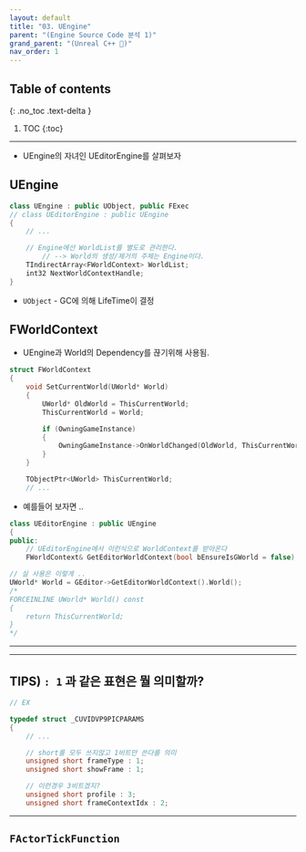 ```yaml
---
layout: default
title: "03. UEngine"
parent: "(Engine Source Code 분석 1)"
grand_parent: "(Unreal C++ 🚀)"
nav_order: 1
---
```


## Table of contents
{: .no_toc .text-delta }

1. TOC
{:toc}

---

* UEngine의 자녀인 UEditorEngine를 살펴보자

## UEngine

```cpp
class UEngine : public UObject, public FExec
// class UEditorEngine : public UEngine
{
    // ...

    // Engine에선 WorldList를 별도로 관리한다.
        // --> World의 생성/제거의 주체는 Engine이다.
    TIndirectArray<FWorldContext> WorldList;
    int32 NextWorldContextHandle;
}
```

* `UObject` - GC에 의해  LifeTime이 결정

## FWorldContext

* UEngine과 World의 Dependency를 끊기위해 사용됨.

```cpp
struct FWorldContext
{
    void SetCurrentWorld(UWorld* World)
    {
        UWorld* OldWorld = ThisCurrentWorld;
        ThisCurrentWorld = World;

        if (OwningGameInstance)
        {
            OwningGameInstance->OnWorldChanged(OldWorld, ThisCurrentWorld);
        }
    }

    TObjectPtr<UWorld> ThisCurrentWorld;
    // ...
```

* 예를들어 보자면 ..

```cpp
class UEditorEngine : public UEngine
{
public:
    // UEditorEngine에서 이런식으로 WorldContext를 받아온다
    FWorldContext& GetEditorWorldContext(bool bEnsureIsGWorld = false)
```

```cpp
// 실 사용은 이렇게 ..
UWorld* World = GEditor->GetEditorWorldContext().World();
/*
FORCEINLINE UWorld* World() const
{
    return ThisCurrentWorld;
}
*/
```

---
---

## TIPS) `: 1` 과 같은 표현은 뭘 의미할까?

```cpp
// EX

typedef struct _CUVIDVP9PICPARAMS
{
    // ...

    // short를 모두 쓰지않고 1비트만 쓴다를 의미
    unsigned short frameType : 1;
    unsigned short showFrame : 1;

    // 이런경우 3비트겠지?
    unsigned short profile : 3;
    unsigned short frameContextIdx : 2;
```

---

## `FActorTickFunction`

